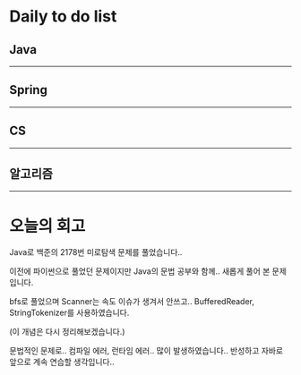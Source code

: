 # Daily to do list
## Java 

- - -
## Spring   

-- - -
## CS    

- - -
## 알고리즘    

---------
# 오늘의 회고

Java로 백준의 2178번 미로탐색 문제를 풀었습니다..

이전에 파이썬으로 풀었던 문제이지만 Java의 문법 공부와 함께.. 새롭게 풀어 본 문제입니다.

 

bfs로 풀었으며 Scanner는 속도 이슈가 생겨서 안쓰고.. BufferedReader, StringTokenizer를 사용하였습니다.

(이 개념은 다시 정리해보겠습니다.)

 

문법적인 문제로.. 컴파일 에러, 런타임 에러.. 많이 발생하였습니다.. 반성하고 자바로 앞으로 계속 연습할 생각입니다..
